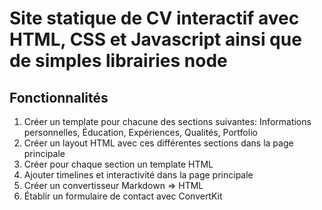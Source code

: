 # Site statique de CV interactif avec HTML, CSS et Javascript ainsi que de simples librairies node

## Fonctionnalités

1. Créer un template pour chacune des sections suivantes:
Informations personnelles, Éducation, Expériences, Qualités, Portfolio
2. Créer un layout HTML avec ces différentes sections dans la page principale
3. Créer pour chaque section un template HTML
4. Ajouter timelines et interactivité dans la page principale
5. Créer un convertisseur Markdown => HTML
6. Établir un formulaire de contact avec ConvertKit